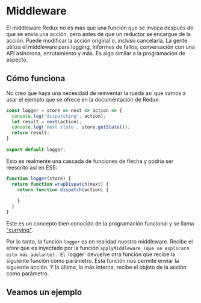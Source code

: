 # Middleware

El middleware Redux no es más que una función que se invoca después de que se envía una acción, pero antes de que un reductor se encargue de la acción. Puede modificar la acción original o, incluso cancelarla. La gente utiliza el middleware para logging, informes de fallos, conversación con una API asíncrona, enrutamiento y más. Es algo similar a la programación de aspecto.

## Cómo funciona

No creo que haya una necesidad de reinventar la rueda así que vamos a usar el ejemplo que se ofrece en la documentación de Redux:

```js
const logger = store => next => action => {
  console.log('dispatching', action);
  let result = next(action);
  console.log('next state', store.getState());
  return result;
}
 
export default logger;
```

Esto es realmente una cascada de funciones de flecha y podría ser reescrito así en ES5:

```js
function logger(store) {
  return function wrapDispatch(next) {
    return function dispatch(action) {
      ...
    }
  }
}
```

Este es un concepto bien conocido de la programación funcional y se llama ["currying"](https://www.youtube.com/watch?v=iZLP4qOwY8I).

Por lo tanto, la función `logger` es en realidad nuestro middleware. Recibe el _store_ que es inyectado por la función `applyMiddleware (que se explicará esto más adelante).
El `logger` devuelve otra función que recibe la siguiente función como parámetro. Esta función nos permite enviar la siguiente acción.
Y la última, la más interna, recibe el objeto de la acción como parámetro.

## Veamos un ejemplo 



